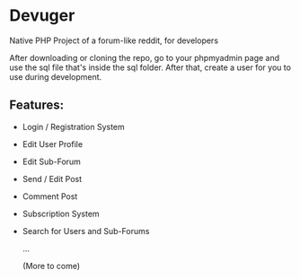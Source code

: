 # Devuger
Native PHP Project of a forum-like reddit, for developers

After downloading or cloning the repo, go to your phpmyadmin page and use the sql file that's inside the sql folder.
After that, create a user for you to use during development.

## Features:

- Login / Registration System
- Edit User Profile
- Edit Sub-Forum
- Send / Edit Post
- Comment Post
- Subscription System
- Search for Users and Sub-Forums

  ...

  (More to come)

